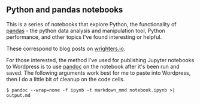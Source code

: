 ## Python and pandas notebooks

This is a series of notebooks that explore Python, the functionality of [pandas](https://pandas.pydata.org) - the python data analysis and manipulation tool, Python performance, and other topics I've found interesting or helpful.

These correspond to blog posts on [wrighters.io](https://wrighters.io).

For those interested, the method I've used for publishing Jupyter notebooks to Wordpress is to use [pandoc](https://pandoc.org) on the notebook after it's been run and saved. The following arguments work best for me to paste into Wordpress, then I do a little bit of cleanup on the code cells.

```
$ pandoc --wrap=none -f ipynb -t markdown_mmd notebook.ipynb >| output.md
```


